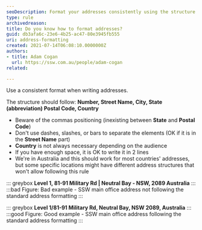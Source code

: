 ```yaml
---
seoDescription: Format your addresses consistently using the structure - Number, Street Name, City, State (abbreviation) Postal Code, Country.
type: rule
archivedreason:
title: Do you know how to format addresses?
guid: db3afa6c-23e6-4b25-ac47-80e3945fb555
uri: address-formatting
created: 2021-07-14T06:08:10.0000000Z
authors:
- title: Adam Cogan
  url: https://ssw.com.au/people/adam-cogan
related:

---
```


Use a consistent format when writing addresses.

The structure should follow: **Number, Street Name, City, State (abbreviation) Postal Code, Country**

* Beware of the commas positioning (inexisting between **State** and **Postal Code**)
* Don't use dashes, slashes, or bars to separate the elements (OK if it is in the **Street Name** part)
* **Country** is not always necessary depending on the audience
* If you have enough space, it is OK to write it in 2 lines
* We're in Australia and this should work for most countries' addresses, but some specific locations might have different address structures that won't allow following this rule

<!--endintro-->

::: greybox
**Level 1, 81-91 Military Rd | Neutral Bay - NSW, 2089 Australia**
:::
:::bad
Figure: Bad example - SSW main office address not following the standard address formatting
:::

::: greybox
**Level 1/81-91 Military Rd, Neutral Bay, NSW 2089, Australia**
:::
:::good
Figure: Good example - SSW main office address following the standard address formatting
:::
